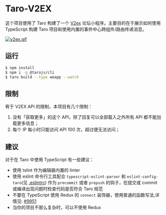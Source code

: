 # Taro-V2EX

这个项目使用了 Taro 构建了一个 [V2ex](www.v2ex.com) 论坛小程序。主要目的在于展示如何使用 TypeScript 构建 Taro 项目和使用内置的事件中心跨组件/路由传递消息。

[![v2ex.gif](https://i.loli.net/2018/08/15/5b73d86a54514.gif)](https://i.loli.net/2018/08/15/5b73d86a54514.gif)


## 运行

```bash
$ npm install
$ npm i -g @tarojs/cli
$ taro build --type weapp --watch
```

## 限制

宥于 V2EX API 的限制，本项目有几个限制：

1. 没有「获取更多」的这个 API，除了回复可以全部载入之外所有 API 都不能加载更多信息；
2. 每个 IP 每小时只能访问 API 100 次，超过便无法访问；

## 建议

对于在 Taro 中使用 TypeScript 有一些建议：

* 使用 tslint 作为编辑器内置的 linter
* 使用 eslint 命令行工具配合 `typescript-eslint-parser` 和 `eslint-config-taro`(见 [.eslintrc](./eslintrc)) 作为 `precommit` 或者 `prepush` 的钩子，在提交或 commit 或编译出现问题时检查代码是否符合 Taro 规范
* 不要在 TypeScript 使用 Redux 的 `connect` 装饰器，使用普通的函数写法,详情见: [#9951](https://github.com/DefinitelyTyped/DefinitelyTyped/issues/9951)
* 当你的项目不那么复杂时，可以不使用 Redux
